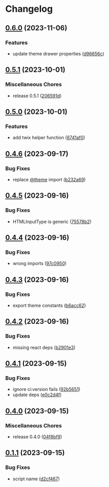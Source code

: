 # Changelog

## [0.6.0](https://github.com/creation-ui/core/compare/v0.5.1...v0.6.0) (2023-11-06)


### Features

* update theme drawer properties ([d96656c](https://github.com/creation-ui/core/commit/d96656c28935f5358092458b5a61871d4be9025a))

## [0.5.1](https://github.com/creation-ui/core/compare/v0.5.0...v0.5.1) (2023-10-01)


### Miscellaneous Chores

* release 0.5.1 ([206591d](https://github.com/creation-ui/core/commit/206591d886169f249dc2f8084b27aff279cc5d5f))

## [0.5.0](https://github.com/creation-ui/core/compare/v0.4.6...v0.5.0) (2023-10-01)


### Features

* add twix helper function ([8741af0](https://github.com/creation-ui/core/commit/8741af0f074c009d168a616173f3d2022d6a7e0d))

## [0.4.6](https://github.com/creation-ui/core/compare/v0.4.5...v0.4.6) (2023-09-17)


### Bug Fixes

* replace [@theme](https://github.com/theme) import ([b232a69](https://github.com/creation-ui/core/commit/b232a6967944a89a3cc4270fabf13dbbf6a01a41))

## [0.4.5](https://github.com/creation-ui/core/compare/v0.4.4...v0.4.5) (2023-09-16)


### Bug Fixes

* HTMLInputType is generic ([75578b2](https://github.com/creation-ui/core/commit/75578b26b323c4a17444dccc5f722444b87fd1c3))

## [0.4.4](https://github.com/creation-ui/core/compare/v0.4.3...v0.4.4) (2023-09-16)


### Bug Fixes

* wrong imports ([97c0950](https://github.com/creation-ui/core/commit/97c095017986b12f0a85aa776290b1991c883025))

## [0.4.3](https://github.com/creation-ui/core/compare/v0.4.2...v0.4.3) (2023-09-16)


### Bug Fixes

* export theme constants ([b6acc62](https://github.com/creation-ui/core/commit/b6acc626f0a49f4ca3db60a8857b63d99028f18d))

## [0.4.2](https://github.com/creation-ui/core/compare/v0.4.1...v0.4.2) (2023-09-16)


### Bug Fixes

* missing react deps ([b2901e3](https://github.com/creation-ui/core/commit/b2901e36fe0633d92956960f3a2504911b3d908f))

## [0.4.1](https://github.com/creation-ui/core/compare/v0.4.0...v0.4.1) (2023-09-15)


### Bug Fixes

* ignore ci:version fails ([92b5651](https://github.com/creation-ui/core/commit/92b56517e062585eb772ee5d5a23684e08bdfdf1))
* update deps ([e0c2d4f](https://github.com/creation-ui/core/commit/e0c2d4f6752e19d431d12364beec46f4b855add8))

## [0.4.0](https://github.com/creation-ui/core/compare/v0.1.1...v0.4.0) (2023-09-15)


### Miscellaneous Chores

* release 0.4.0 ([04f8bf9](https://github.com/creation-ui/core/commit/04f8bf9a03b15c8d97dcb66955d9ce68364173d5))

## [0.1.1](https://github.com/creation-ui/core/compare/v0.1.0...v0.1.1) (2023-09-15)


### Bug Fixes

* script name ([d2cf467](https://github.com/creation-ui/core/commit/d2cf46781817038163bb329cfe3453be254ae13d))
